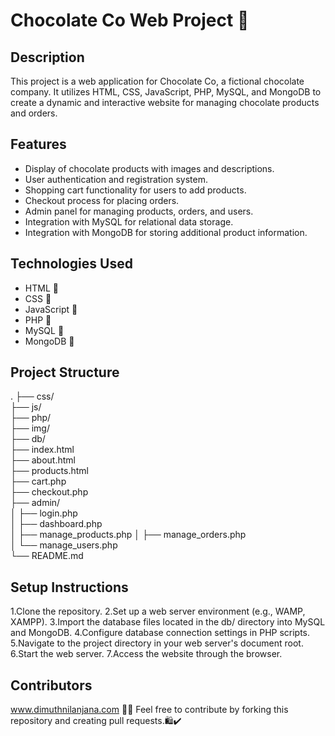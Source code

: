 # Chocolate Co Web Project 🍫

## Description
This project is a web application for Chocolate Co, a fictional chocolate company. It utilizes HTML, CSS, JavaScript, PHP, MySQL, and MongoDB to create a dynamic and interactive website for managing chocolate products and orders.

## Features
- Display of chocolate products with images and descriptions.
- User authentication and registration system.
- Shopping cart functionality for users to add products.
- Checkout process for placing orders.
- Admin panel for managing products, orders, and users.
- Integration with MySQL for relational data storage.
- Integration with MongoDB for storing additional product information.

## Technologies Used
- HTML 📄
- CSS 🎨
- JavaScript 🧩
- PHP 🐘
- MySQL 🐬
- MongoDB 🍃

## Project Structure
.
├── css/                    
├── js/                    
├── php/                    
├── img/                  
├── db/                    
├── index.html              
├── about.html              
├── products.html           
├── cart.php                
├── checkout.php          
├── admin/                 
│   ├── login.php           
│   ├── dashboard.php       
│   ├── manage_products.php 
│   ├── manage_orders.php   
│   └── manage_users.php    
└── README.md               



## Setup Instructions
1.Clone the repository.
2.Set up a web server environment (e.g., WAMP, XAMPP).
3.Import the database files located in the db/ directory into MySQL and MongoDB.
4.Configure database connection settings in PHP scripts.
5.Navigate to the project directory in your web server's document root.
6.Start the web server.
7.Access the website through the browser.

## Contributors
www.dimuthnilanjana.com 🧑‍💻
Feel free to contribute by forking this repository and creating pull requests.🛍️✔️



